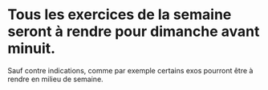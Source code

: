 


# Tous les exercices de la semaine seront à rendre pour dimanche avant minuit. 

Sauf contre indications, comme par exemple certains exos pourront être à rendre en milieu de semaine.

